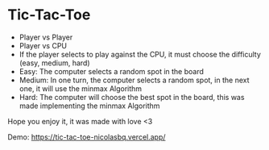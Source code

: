 # Tic-Tac-Toe

- Player vs Player
- Player vs CPU
- If the player selects to play against the CPU, it must choose the difficulty (easy, medium, hard)
- Easy: The computer selects a random spot in the board
- Medium: In one turn, the computer selects a random spot, in the next one, it will use the minmax Algorithm
- Hard: The computer will choose the best spot in the board, this was made implementing the minmax Algorithm

Hope you enjoy it, it was made with love <3 

Demo: https://tic-tac-toe-nicolasbq.vercel.app/



